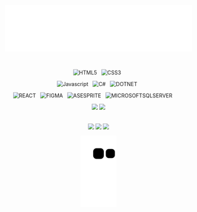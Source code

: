 <p align="center">
<img src="header.svg" />
</p>

&nbsp;

<div align="center">
  
![HTML5](https://img.shields.io/badge/HTML5-00008b?style=for-the-badge&logo=html5&logoColor=ff6216)
&nbsp;
![CSS3](https://img.shields.io/badge/CSS3-00008b?style=for-the-badge&logo=css3&logoColor=007fff)
&nbsp;
<div align="center">
  
  ![Javascript](https://img.shields.io/badge/JavaScript-00008b?style=for-the-badge&logo=javascript&logoColor=fffb27)
  &nbsp;
  ![C#](https://img.shields.io/badge/C%23-00008b?style=for-the-badge&logo=csharp&logoColor=6fcf00)
  &nbsp;
  ![DOTNET](https://img.shields.io/badge/.NET-00008b?style=for-the-badge&logo=dotnet&logoColor=8c00ca)
  &nbsp;
</div>  
  
![REACT](https://img.shields.io/badge/REACT-00008b?style=for-the-badge&logo=react&logoColor=61DAFB)
&nbsp;
![FIGMA](https://img.shields.io/badge/figma-00008b?style=for-the-badge&logo=figma&logoColor=white)
&nbsp;
![ASESPRITE](https://img.shields.io/badge/Aseprite-00008b?style=for-the-badge&logo=Aseprite&logoColor=#7D929E)
&nbsp;
![MICROSOFTSQLSERVER](https://img.shields.io/badge/Microsoft%20SQL%20Sever-00008b?style=for-the-badge&logo=microsoft%20sql%20server&logoColor=white)
&nbsp;
&nbsp;
&nbsp;
&nbsp;  
  
<img height="180em" src="https://github-readme-stats.vercel.app/api?username=Bumboobee&show_icons=true&theme=github_dark&include_all_commits=true&count_private=true"/>
<img height="180em" src="https://github-readme-stats.vercel.app/api/top-langs/?username=Bumboobee&layout=compact&langs_count=7&theme=github_dark"/>
<br />
<br />
<br />
<a href="https://www.instagram.com/silva.j0se/" target="_blank"><img src="https://img.shields.io/badge/-Instagram-00008b?style=for-the-badge&logo=instagram&logoColor=white" target="_blank"></a>
<a href = "mailto:juniorsilva240803@gmail.com"><img src="https://img.shields.io/badge/-Gmail-00008b?style=for-the-badge&logo=gmail&logoColor=white" target="_blank"></a>
<a href="https://www.linkedin.com/in/jos%C3%A9-aparecido-bee" target="_blank"><img src="https://img.shields.io/badge/-LinkedIn-00008b?style=for-the-badge&logo=linkedin&logoColor=white" target="_blank"></a> 
 
![Snake animation](https://github.com/Bumboobee/Bumboobee/blob/output/github-contribution-grid-snake.svg)
 
</div>
